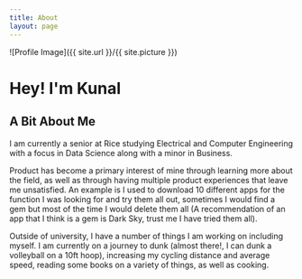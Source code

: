```yaml
---
title: About
layout: page
---
```

![Profile Image]({{ site.url }}/{{ site.picture }})

# Hey! I'm Kunal

## A Bit About Me

<p>I am currently a senior at Rice studying Electrical and Computer Engineering with a focus in Data Science along with a minor in Business.</p>
<p>Product has become a primary interest of mine through learning more about the field, as well as through having multiple product experiences that leave me unsatisfied. An example is I used to download 10 different apps for the function I was looking for and try them all out, sometimes I would find a gem but most of the time I would delete them all (A recommendation of an app that I think is a gem is Dark Sky, trust me I have tried them all).<p>
<p>Outside of university, I have a number of things I am working on including myself. I am currently on a journey to dunk (almost there!, I can dunk a volleyball on a 10ft hoop), increasing my cycling distance and average speed, reading some books on a variety of things, as well as cooking.<p>
